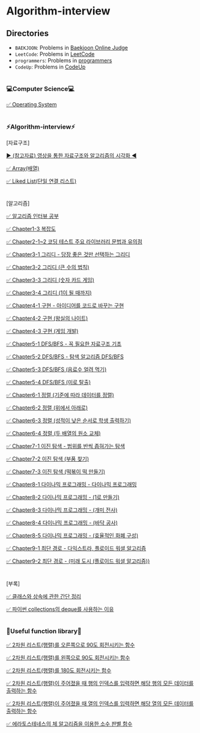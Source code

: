 # Algorithm-interview 
## Directories

- `BAEKJOON`: Problems in [Baekjoon Online Judge]
- `LeetCode`: Problems in [LeetCode]
- `programmers`: Problems in [programmers]
- `CodeUp`: Problems in [CodeUp]

#

### 💻Computer Science💻
[✅ Operating System](https://mgyo.tistory.com/category/Computer%20Science/%EC%9A%B4%EC%98%81%EC%B2%B4%EC%A0%9C%28Operating%20System%29)

#

### ⚡Algorithm-interview⚡
[자료구조]

[▶ (참고자료) 영상을 통한 자료구조와 알고리즘의 시각화 ◀](https://visualgo.net/ko)

[✅ Array(배열)](https://github.com/mgkim-developer/Algorithm-interview/blob/main/%EC%9E%90%EB%A3%8C%EA%B5%AC%EC%A1%B0/Array.ipynb)

[✅ Liked List(단일 연결 리스트)](https://github.com/mgkim-developer/Algorithm-interview/blob/main/%EC%9E%90%EB%A3%8C%EA%B5%AC%EC%A1%B0/Linked%20List%20(basic).ipynb)

#

[알고리즘]

[✅ 알고리즘 인터뷰 공부](https://mgyo.tistory.com/152)

[✅ Chapter1-3 복잡도](https://mgyo.tistory.com/155)

[✅ Chapter2-1~2 코딩 테스트 주요 라이브러리 문법과 유의점](https://mgyo.tistory.com/161)

[✅ Chapter3-1 그리디 - 당장 좋은 것만 선택하는 그리디](https://mgyo.tistory.com/170)

[✅ Chapter3-2 그리디 (큰 수의 법칙)](https://mgyo.tistory.com/171)

[✅ Chapter3-3 그리디 (숫자 카드 게임)](https://mgyo.tistory.com/186)

[✅ Chapter3-4 그리디 (1이 될 때까지)](https://mgyo.tistory.com/188)

[✅ Chapter4-1 구현 - 아이디어를 코드로 바꾸는 구현](https://mgyo.tistory.com/189)

[✅ Chapter4-2 구현 (왕실의 나이트)](https://mgyo.tistory.com/191)

[✅ Chapter4-3 구현 (게임 개발)](https://mgyo.tistory.com/192)

[✅ Chapter5-1 DFS/BFS - 꼭 필요한 자료구조 기초](https://mgyo.tistory.com/193)

[✅ Chapter5-2 DFS/BFS - 탐색 알고리즘 DFS/BFS](https://mgyo.tistory.com/194)

[✅ Chapter5-3 DFS/BFS (음료수 얼려 먹기)](https://mgyo.tistory.com/196)

[✅ Chapter5-4 DFS/BFS (미로 탈출)](https://mgyo.tistory.com/198)

[✅ Chapter6-1 정렬 (기준에 따라 데이터를 정렬)](https://mgyo.tistory.com/207)

[✅ Chapter6-2 정렬 (위에서 아래로)](https://mgyo.tistory.com/213)

[✅ Chapter6-3 정렬 (성적이 낮은 순서로 학생 출력하기)](https://mgyo.tistory.com/217)

[✅ Chapter6-4 정렬 (두 배열의 원소 교체)](https://mgyo.tistory.com/221)

[✅ Chapter7-1 이진 탐색 - 범위를 반씩 좁혀가는 탐색](https://mgyo.tistory.com/237)

[✅ Chapter7-2 이진 탐색 (부품 찾기)](https://mgyo.tistory.com/240)

[✅ Chapter7-3 이진 탐색 (떡볶이 떡 만들기)](https://mgyo.tistory.com/243)

[✅ Chapter8-1 다이나믹 프로그래밍 - 다이나믹 프로그래밍](https://mgyo.tistory.com/757)

[✅ Chapter8-2 다이나믹 프로그래밍 - (1로 만들기)](https://mgyo.tistory.com/758)

[✅ Chapter8-3 다이나믹 프로그래밍 - (개미 전사)](https://mgyo.tistory.com/759)

[✅ Chapter8-4 다이나믹 프로그래밍 - (바닥 공사)](https://mgyo.tistory.com/760)

[✅ Chapter8-5 다이나믹 프로그래밍 - (효율적인 화폐 구성)](https://mgyo.tistory.com/761)

[✅ Chapter9-1 최단 경로 - 다익스트라, 플로이드 워셜 알고리즘](https://mgyo.tistory.com/764)

[✅ Chapter9-2 최단 경로 - (미래 도시 (플로이드 워셜 알고리즘))](https://mgyo.tistory.com/766)







#

[부록]

[✅ 클래스와 상속에 관한 간단 정리](https://mgyo.tistory.com/165?category=879767)

[✅ 파이썬 collections의 deque를 사용하는 이유](https://mgyo.tistory.com/195
)




#

### 📖Useful function library📖

[✅ 2차원 리스트(행렬)를 오른쪽으로 90도 회전시키는 함수](https://github.com/mgkim-developer/Algorithm-interview/blob/main/%EC%9C%A0%EC%9A%A9%ED%95%9C%20%ED%95%A8%EC%88%98%20%EC%9E%91%EC%84%B1%20%EB%9D%BC%EC%9D%B4%EB%B8%8C%EB%9F%AC%EB%A6%AC/A%20function%20that%20rotates%20the%202D%20list%2090%20degrees%20to%20the%20right.py)

[✅ 2차원 리스트(행렬)를 왼쪽으로 90도 회전시키는 함수](https://github.com/mgkim-developer/Algorithm-interview/blob/main/%EC%9C%A0%EC%9A%A9%ED%95%9C%20%ED%95%A8%EC%88%98%20%EC%9E%91%EC%84%B1%20%EB%9D%BC%EC%9D%B4%EB%B8%8C%EB%9F%AC%EB%A6%AC/A%20function%20that%20rotates%20the%202D%20list%2090%20degrees%20to%20the%20left.py)

[✅ 2차원 리스트(행렬)를 180도 회전시키는 함수](https://github.com/mgkim-developer/Algorithm-interview/blob/main/%EC%9C%A0%EC%9A%A9%ED%95%9C%20%ED%95%A8%EC%88%98%20%EC%9E%91%EC%84%B1%20%EB%9D%BC%EC%9D%B4%EB%B8%8C%EB%9F%AC%EB%A6%AC/A%20function%20that%20rotates%20the%202D%20list%20180%20degrees%20to%20the%20right.py)

[✅ 2차원 리스트(행렬)이 주어졌을 때 행의 인덱스를 입력하면 해당 행의 모든 데이터를 출력하는 함수](https://github.com/mgkim-developer/Algorithm-interview/blob/main/%EC%9C%A0%EC%9A%A9%ED%95%9C%20%ED%95%A8%EC%88%98%20%EC%9E%91%EC%84%B1%20%EB%9D%BC%EC%9D%B4%EB%B8%8C%EB%9F%AC%EB%A6%AC/A%20function%20of%20outputting%20row%20data%20of%20a%202D%20list.py)

[✅ 2차원 리스트(행렬)이 주어졌을 때 열의 인덱스를 입력하면 해당 열의 모든 데이터를 출력하는 함수](https://github.com/mgkim-developer/Algorithm-interview/blob/main/%EC%9C%A0%EC%9A%A9%ED%95%9C%20%ED%95%A8%EC%88%98%20%EC%9E%91%EC%84%B1%20%EB%9D%BC%EC%9D%B4%EB%B8%8C%EB%9F%AC%EB%A6%AC/A%20function%20of%20outputting%20column%20data%20of%20a%202D%20list.py)

[✅ 에라토스테네스의 체 알고리즘을 이용한 소수 판별 함수](https://github.com/mgkim-developer/Algorithm-interview/blob/main/%EC%9C%A0%EC%9A%A9%ED%95%9C%20%ED%95%A8%EC%88%98%20%EC%9E%91%EC%84%B1%20%EB%9D%BC%EC%9D%B4%EB%B8%8C%EB%9F%AC%EB%A6%AC/A%20function%20that%20find%20prime%20number.py)



[baekjoon online judge]: https://www.acmicpc.net
[LeetCode]: https://leetcode.com
[programmers]: https://programmers.co.kr
[CodeUp]: https://codeup.kr/